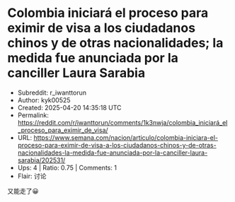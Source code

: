 # Colombia iniciará el proceso para eximir de visa a los ciudadanos chinos y  de otras nacionalidades; la medida fue anunciada por la canciller Laura Sarabia

- Subreddit: r_iwanttorun
- Author: kyk00525
- Created: 2025-04-20 14:35:18 UTC
- Permalink: https://reddit.com/r/iwanttorun/comments/1k3nwja/colombia_iniciará_el_proceso_para_eximir_de_visa/
- URL: https://www.semana.com/nacion/articulo/colombia-iniciara-el-proceso-para-eximir-de-visa-a-los-ciudadanos-chinos-y-de-otras-nacionalidades-la-medida-fue-anunciada-por-la-canciller-laura-sarabia/202531/
- Ups: 4 | Ratio: 0.75 | Comments: 1
- Flair: 讨论


又能走了😀

